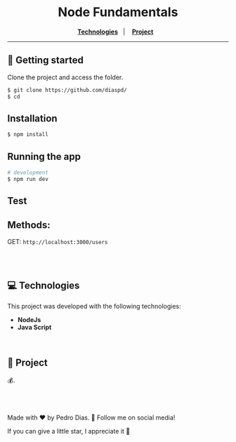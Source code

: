 <h1 align="center">
  Node Fundamentals
</h1>

<p align="center">
  <a href="#-Technologies"><b>Technologies</b></a>&nbsp;&nbsp;&nbsp;|&nbsp;&nbsp;&nbsp;
  <a href="#-Project"><b>Project</b></a>&nbsp;&nbsp;&nbsp;
</p>

---

## 🚀 Getting started

Clone the project and access the folder.

```bash
$ git clone https://github.com/diaspd/
$ cd 
```

## Installation

```bash
$ npm install
```

## Running the app

```bash
# development
$ npm run dev
```

## Test

<h2>Methods: </h2>

GET: `http://localhost:3000/users` </br>

<br></br>

## 💻 Technologies

This project was developed with the following technologies:
<b>
- NodeJs
- Java Script
</b>

</br>

## 📄 Project
💰.

<br></br>

Made with ♥ by Pedro Dias. 👋 Follow me on social media! </br>

If you can give a little star, I appreciate it 🤩
